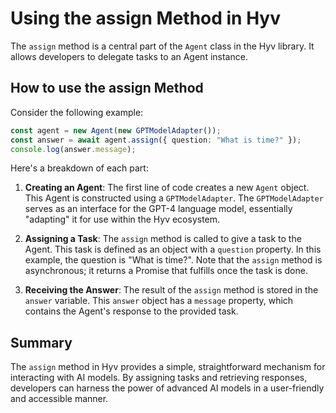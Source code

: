 # Using the assign Method in Hyv

The `assign` method is a central part of the `Agent` class in the Hyv library. It allows developers
to delegate tasks to an Agent instance.

## How to use the assign Method

Consider the following example:

```typescript
const agent = new Agent(new GPTModelAdapter());
const answer = await agent.assign({ question: "What is time?" });
console.log(answer.message);
```

Here's a breakdown of each part:

1. **Creating an Agent**: The first line of code creates a new `Agent` object. This Agent is
   constructed using a `GPTModelAdapter`. The `GPTModelAdapter` serves as an interface for the GPT-4
   language model, essentially "adapting" it for use within the Hyv ecosystem.

2. **Assigning a Task**: The `assign` method is called to give a task to the Agent. This task is
   defined as an object with a `question` property. In this example, the question is "What is
   time?". Note that the `assign` method is asynchronous; it returns a Promise that fulfills once
   the task is done.

3. **Receiving the Answer**: The result of the `assign` method is stored in the `answer` variable.
   This `answer` object has a `message` property, which contains the Agent's response to the
   provided task.

## Summary

The `assign` method in Hyv provides a simple, straightforward mechanism for interacting with AI
models. By assigning tasks and retrieving responses, developers can harness the power of advanced AI
models in a user-friendly and accessible manner.
